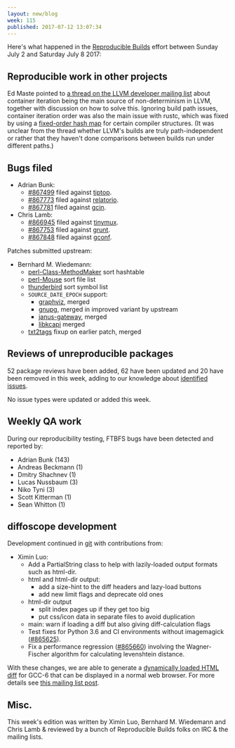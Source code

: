 ```yaml
---
layout: new/blog
week: 115
published: 2017-07-12 13:07:34
---
```


Here's what happened in the [Reproducible
Builds](https://reproducible-builds.org) effort between Sunday July 2 and
Saturday July 8 2017:


Reproducible work in other projects
-----------------------------------

Ed Maste pointed to [a thread on the LLVM developer mailing
list](http://lists.llvm.org/pipermail/llvm-dev/2017-July/115025.html) about
container iteration being the main source of non-determinism in LLVM, together
with discussion on how to solve this. Ignoring build path issues, container
iteration order was also the main issue with rustc, which was fixed by using a
[fixed-order hash
map](https://github.com/rust-lang/rust/commit/e4791e086d671d429db864787f6b60547a28b0f5)
for certain compiler structures. (It was unclear from the thread whether LLVM's
builds are truly path-independent or rather that they haven't done comparisons
between builds run under different paths.)


Bugs filed
----------

* Adrian Bunk:
  * [#867499](https://bugs.debian.org/867499) filed against [tiptop](https://tracker.debian.org/pkg/tiptop).
  * [#867773](https://bugs.debian.org/867773) filed against [relatorio](https://tracker.debian.org/pkg/relatorio).
  * [#867781](https://bugs.debian.org/867781) filed against [gcin](https://tracker.debian.org/pkg/gcin).
* Chris Lamb:
  * [#866945](https://bugs.debian.org/866945) filed against [tinymux](https://tracker.debian.org/pkg/tinymux).
  * [#867753](https://bugs.debian.org/867753) filed against [grunt](https://tracker.debian.org/pkg/grunt).
  * [#867848](https://bugs.debian.org/867848) filed against [gconf](https://tracker.debian.org/pkg/gconf).

Patches submitted upstream:

* Bernhard M. Wiedemann:
  * [perl-Class-MethodMaker](https://rt.cpan.org/Public/Bug/Display.html?id=122339) sort hashtable
  * [perl-Mouse](https://rt.cpan.org/Public/Bug/Display.html?id=122336) sort file list
  * [thunderbird](https://bugzilla.mozilla.org/show_bug.cgi?id=1378663) sort symbol list
  * `SOURCE_DATE_EPOCH` support:
    * [graphviz](https://github.com/ellson/graphviz/pull/1253), merged
    * [gnupg](https://dev.gnupg.org/D436), merged in improved variant by upstream
    * [janus-gateway](https://github.com/meetecho/janus-gateway/pull/943), merged
    * [libkcapi](https://github.com/smuellerDD/libkcapi/pull/12) merged
  * [txt2tags](https://github.com/txt2tags/txt2tags/pull/209) fixup on earlier patch, merged


Reviews of unreproducible packages
----------------------------------

52 package reviews have been added, 62 have been updated and 20 have been
removed in this week, adding to our knowledge about [identified
issues](https://tests.reproducible-builds.org/debian/index_issues.html).

No issue types were updated or added this week.


Weekly QA work
--------------

During our reproducibility testing, FTBFS bugs have been detected and reported by:

 - Adrian Bunk (143)
 - Andreas Beckmann (1)
 - Dmitry Shachnev (1)
 - Lucas Nussbaum (3)
 - Niko Tyni (3)
 - Scott Kitterman (1)
 - Sean Whitton (1)


diffoscope development
----------------------

Development continued in
[git](https://salsa.debian.org/reproducible-builds/diffoscope.git/log/) with
contributions from:

- Ximin Luo:
  - Add a PartialString class to help with lazily-loaded output formats such as
    html-dir.
  - html and html-dir output:
    - add a size-hint to the diff headers and lazy-load buttons
    - add new limit flags and deprecate old ones
  - html-dir output
    - split index pages up if they get too big
    - put css/icon data in separate files to avoid duplication
  - main: warn if loading a diff but also giving diff-calculation flags
  - Test fixes for Python 3.6 and CI environments without imagemagick ([#865625](https://bugs.debian.org/865625)).
  - Fix a performance regression ([#865660](https://bugs.debian.org/865660)) involving the Wagner-Fischer
    algorithm for calculating levenshtein distance.

With these changes, we are able to generate a [dynamically loaded HTML
diff](https://people.debian.org/~infinity0/repro/gcc-6-repro/gcc.diff.html/)
for GCC-6 that can be displayed in a normal web browser. For more details see
[this mailing list
post](https://lists.reproducible-builds.org/pipermail/rb-general/2017-July/000559.html).


Misc.
-----

This week's edition was written by Ximin Luo, Bernhard M. Wiedemann and Chris
Lamb & reviewed by a bunch of Reproducible Builds folks on IRC & the mailing
lists.
